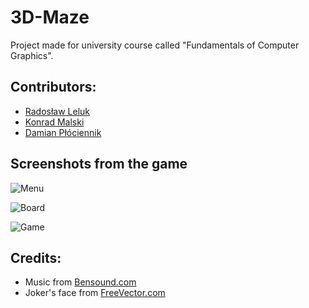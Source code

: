 # 3D-Maze
Project made for university course called "Fundamentals of Computer Graphics".

## Contributors:
- [Radosław Leluk](https://github.com/rleluk)
- [Konrad Malski](https://github.com/kmalski)
- [Damian Płóciennik](https://github.com/Vectrom)

## Screenshots from the game

![Menu](Doc/Screenshot/menu.jpg)

![Board](Doc/Screenshot/board.jpg)

![Game](Doc/Screenshot/joker.jpg)

## Credits:
- Music from  [Bensound.com](https://www.bensound.com)
- Joker's face from [FreeVector.com](https://www.freevector.com/free-joker-vector-20260#)
